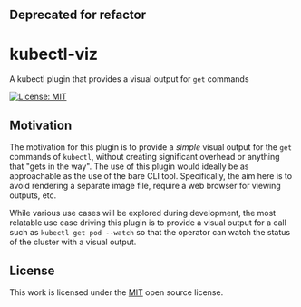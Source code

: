 ## Deprecated for refactor

# kubectl-viz
A kubectl plugin that provides a visual output for `get` commands

[![License: MIT](https://img.shields.io/badge/License-MIT-green.svg)](https://opensource.org/licenses/MIT)

## Motivation

The motivation for this plugin is to provide a *simple* visual output for the `get` commands of `kubectl`, without creating significant overhead or anything that "gets in the way". The use of this plugin would ideally be as approachable as the use of the bare CLI tool. Specifically, the aim here is to avoid rendering a separate image file, require a web browser for viewing outputs, etc.

While various use cases will be explored during development, the most relatable use case driving this plugin is to provide a visual output for a call such as `kubectl get pod --watch` so that the operator can watch the status of the cluster with a visual output.

## License

This work is licensed under the [MIT](https://opensource.org/licenses/MIT) open source license.
